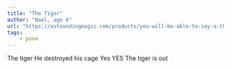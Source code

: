 ```yaml
---
title: "The Tiger"
author: "Nael, age 6"
url: "https://astoundingmagic.com/products/you-will-be-able-to-say-a-thousand-words"
tags: 
    - poem
---
```


The tiger
He destroyed his cage
Yes
YES
The tiger is out